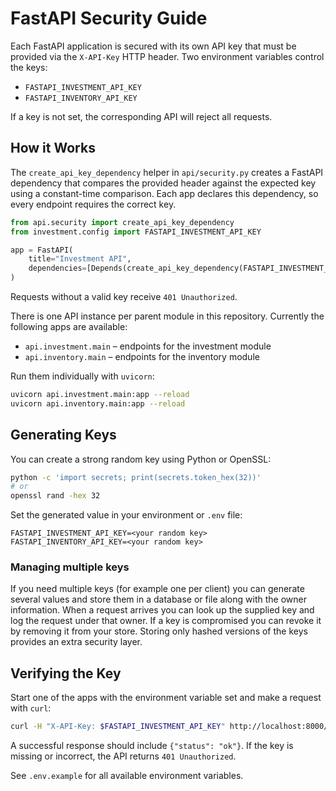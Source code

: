 # FastAPI Security Guide

Each FastAPI application is secured with its own API key that must be provided
via the `X-API-Key` HTTP header. Two environment variables control the keys:

- `FASTAPI_INVESTMENT_API_KEY`
- `FASTAPI_INVENTORY_API_KEY`

If a key is not set, the corresponding API will reject all requests.

## How it Works

The `create_api_key_dependency` helper in `api/security.py` creates a FastAPI
dependency that compares the provided header against the expected key using a
constant-time comparison. Each app declares this dependency, so every endpoint
requires the correct key.

```python
from api.security import create_api_key_dependency
from investment.config import FASTAPI_INVESTMENT_API_KEY

app = FastAPI(
    title="Investment API",
    dependencies=[Depends(create_api_key_dependency(FASTAPI_INVESTMENT_API_KEY))],
)
```

Requests without a valid key receive `401 Unauthorized`.

There is one API instance per parent module in this repository. Currently the
following apps are available:

- `api.investment.main` – endpoints for the investment module
- `api.inventory.main` – endpoints for the inventory module

Run them individually with `uvicorn`:

```bash
uvicorn api.investment.main:app --reload
uvicorn api.inventory.main:app --reload
```

## Generating Keys

You can create a strong random key using Python or OpenSSL:

```bash
python -c 'import secrets; print(secrets.token_hex(32))'
# or
openssl rand -hex 32
```

Set the generated value in your environment or `.env` file:

```
FASTAPI_INVESTMENT_API_KEY=<your random key>
FASTAPI_INVENTORY_API_KEY=<your random key>
```

### Managing multiple keys

If you need multiple keys (for example one per client) you can generate several
values and store them in a database or file along with the owner information.
When a request arrives you can look up the supplied key and log the request
under that owner. If a key is compromised you can revoke it by removing it from
your store. Storing only hashed versions of the keys provides an extra security
layer.

## Verifying the Key

Start one of the apps with the environment variable set and make a request with
`curl`:

```bash
curl -H "X-API-Key: $FASTAPI_INVESTMENT_API_KEY" http://localhost:8000/health
```

A successful response should include `{"status": "ok"}`. If the key is missing
or incorrect, the API returns `401 Unauthorized`.

See `.env.example` for all available environment variables.
